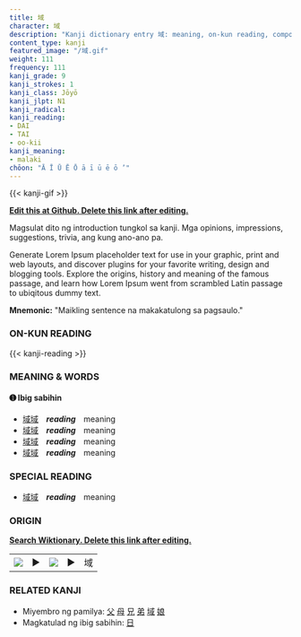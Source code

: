 ```yaml
---
title: 域
character: 域
description: "Kanji dictionary entry 域: meaning, on-kun reading, compounds, origin, related kanji"
content_type: kanji
featured_image: "/域.gif"
weight: 111
frequency: 111
kanji_grade: 9
kanji_strokes: 1
kanji_class: Jōyō
kanji_jlpt: N1
kanji_radical: 
kanji_reading: 
- DAI
- TAI
- oo-kii
kanji_meaning:
- malaki
chōon: "Ā Ī Ū Ē Ō ā ī ū ē ō ’"
---
```

[//]: # (Don't edit the line below. Kanji animated GIF code is automatically generated.)
{{< kanji-gif >}}

[//]: # (Edit below this line.)

**[Edit this at Github. Delete this link after editing.](https://github.com/tim0g/tim/tree/main/content/kanji/域/index.md)**

Magsulat dito ng introduction tungkol sa kanji. Mga opinions, impressions, suggestions, trivia, ang kung ano-ano pa.

Generate Lorem Ipsum placeholder text for use in your graphic, print and web layouts, and discover plugins for your favorite writing, design and blogging tools. Explore the origins, history and meaning of the famous passage, and learn how Lorem Ipsum went from scrambled Latin passage to ubiqitous dummy text.
 
**Mnemonic:** "Maikling sentence na makakatulong sa pagsaulo."

### ON-KUN READING

[//]: # (Don't edit the line below. ON-KUN READING code is automatically generated.)
{{< kanji-reading >}}

### MEANING & WORDS

#### ➊ **Ibig sabihin**
  - [域](../域)[域](../域)　***reading***　meaning
  - [域](../域)[域](../域)　***reading***　meaning
  - [域](../域)[域](../域)　***reading***　meaning
  - [域](../域)[域](../域)　***reading***　meaning

### SPECIAL READING
  - [域](../域)[域](../域)　***reading***　meaning

### ORIGIN

**[Search Wiktionary. Delete this link after editing.](https://wiktionary.org/wiki/域)**
<table class="kanji-table"><tr><td>
<img src="60px-域-bronze.svg.png">
</td><td>▶</td><td>
<img src="60px-域-oracle.svg.png">
</td><td>▶</td>
<td class="kanji-origin">域</td>
</tr></table>

### RELATED KANJI
- Miyembro ng pamilya: [父](../父) [母](../母) [兄](../兄) [弟](../弟) [域](../域) [娘](../娘)
- Magkatulad ng ibig sabihin: [日](../日)
